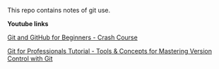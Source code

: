 This repo contains notes of git use.


**Youtube links**
  

[Git and GitHub for Beginners - Crash Course](https://youtu.be/RGOj5yH7evk)

[Git for Professionals Tutorial - Tools & Concepts for Mastering Version Control with Git](https://youtu.be/Uszj_k0DGsg)


